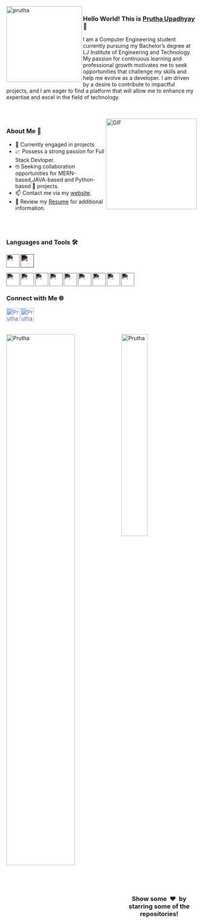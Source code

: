 <img align="left" width="200" height="200" alt="prutha" src="https://github.com/user-attachments/assets/f3f17a86-3ed0-44ea-84b4-6851f6e2ff20"/>

### Hello World! This is [Prutha Upadhyay](https://Prutha-Upadhyay.github.io/) 👋

I am a Computer Engineering student currently pursuing my Bachelor’s degree at LJ Institute of Engineering and Technology. My passion for continuous learning and professional growth motivates me to seek opportunities that challenge my skills and help me evolve as a developer. I am driven by a desire to contribute to impactful projects, and I am eager to find a platform that will allow me to enhance my expertise and excel in the field of technology.


<br>
<br>


<img align="right" height="240px" alt="GIF" src="https://i.pinimg.com/originals/e4/26/70/e426702edf874b181aced1e2fa5c6cde.gif" />

### About Me 🚀

- 🔭 Currently engaged in projects
- 📈 Possess a strong passion for Full Stack Devloper.
- 🤓 Seeking collaboration opportunities for MERN-based,JAVA-based and Python-based 🐍 projects.
- 📫 Contact me via my [website](https://dhhruv.github.io).
- 📝 Review my [Resume]((https://dhhruv.github.io/assets/Dhruv's%20Resume.pdf)) for additional information.

<br>

<br>

### Languages and Tools 🛠️

[<img align="left" alt="MongoDB" width="35px" src="https://cdn.jsdelivr.net/npm/simple-icons@v3/icons/mongodb.svg" style="filter: invert(100%) sepia(0%) saturate(0%) hue-rotate(360deg) brightness(200%);" />](https://www.mongodb.com/)
<img src="https://cdn.jsdelivr.net/npm/simple-icons@v3/icons/nodejs.svg" alt="Node.js" width="35px" style="filter: invert(100%);"/>

[<img align="left" alt="Express.js" width="35px" src="https://cdn.jsdelivr.net/npm/simple-icons@v3/icons/express.svg" style="filter: invert(100%) sepia(0%) saturate(0%) hue-rotate(360deg) brightness(200%);" />](https://expressjs.com/)
[<img align="left" alt="React.js" width="35px" src="https://cdn.jsdelivr.net/npm/simple-icons@v3/icons/react.svg" style="filter: invert(100%) sepia(0%) saturate(0%) hue-rotate(360deg) brightness(200%);" />](https://reactjs.org/)
[<img align="left" alt="Node.js" width="35px" src="https://cdn.jsdelivr.net/npm/simple-icons@v3/icons/nodejs.svg" style="filter: invert(100%) sepia(0%) saturate(0%) hue-rotate(360deg) brightness(200%);" />](https://nodejs.org/)
[<img align="left" alt="HTML5" width="35px" src="https://cdn.jsdelivr.net/npm/simple-icons@v3/icons/html5.svg" style="filter: invert(100%) sepia(0%) saturate(0%) hue-rotate(360deg) brightness(200%);" />](https://developer.mozilla.org/en-US/docs/Web/HTML)
[<img align="left" alt="CSS3" width="35px" src="https://cdn.jsdelivr.net/npm/simple-icons@v3/icons/css3.svg" style="filter: invert(100%) sepia(0%) saturate(0%) hue-rotate(360deg) brightness(200%);" />](https://developer.mozilla.org/en-US/docs/Web/CSS)
[<img align="left" alt="Bootstrap" width="35px" src="https://cdn.jsdelivr.net/npm/simple-icons@v3/icons/bootstrap.svg" style="filter: invert(100%) sepia(0%) saturate(0%) hue-rotate(360deg) brightness(200%);" />](https://getbootstrap.com/)
[<img align="left" alt="Python" width="35px" src="https://cdn.jsdelivr.net/npm/simple-icons@v3/icons/python.svg" style="filter: invert(100%) sepia(0%) saturate(0%) hue-rotate(360deg) brightness(200%);" />](https://www.python.org/)
[<img align="left" alt="Java" width="35px" src="https://cdn.jsdelivr.net/npm/simple-icons@v3/icons/java.svg" style="filter: invert(100%) sepia(0%) saturate(0%) hue-rotate(360deg) brightness(200%);" />](https://www.java.com/)
[<img align="left" alt="DBMS" width="35px" src="https://cdn.jsdelivr.net/npm/simple-icons@v3/icons/database.svg" style="filter: invert(100%) sepia(0%) saturate(0%) hue-rotate(360deg) brightness(200%);" />](https://en.wikipedia.org/wiki/Database_management_system)


<br>
<br>

### Connect with Me 🌐

[<img align="left" alt="Prutha Upadhyay | LinkedIn" width="35px" src="https://cdn.jsdelivr.net/npm/simple-icons@v3/icons/linkedin.svg" style="filter: invert(30%) sepia(100%) saturate(100%) hue-rotate(180deg);" />](https://www.linkedin.com/in/prutha-upadhyay/)
[<img align="left" alt="Prutha Upadhyay | Gmail" width="35px" src="https://cdn.jsdelivr.net/npm/simple-icons@v3/icons/gmail.svg" style="filter: invert(30%) sepia(100%) saturate(100%) hue-rotate(180deg);" />](mailto:pruthu.ad@gmail.com)


<br clear="left" />

<br>
<br>

<img align="left" src="https://github-readme-stats.vercel.app/api?username=Prutha-Upadhyay&theme=dark&cache_seconds=1800&show_icons=true&count_private=true" alt="Prutha" width="60%" />
<img src="https://github-readme-stats.vercel.app/api/top-langs/?username=Prutha-Upadhyay&langs_count=7&show_icons=true&count_private=true&cache_seconds=1800&layout=compact&hide_border=true&theme=dark" alt="Prutha" width="37%" />

<br>
<br>
<h3 align="center">Show some &nbsp;❤️&nbsp; by starring some of the repositories!</h3>
